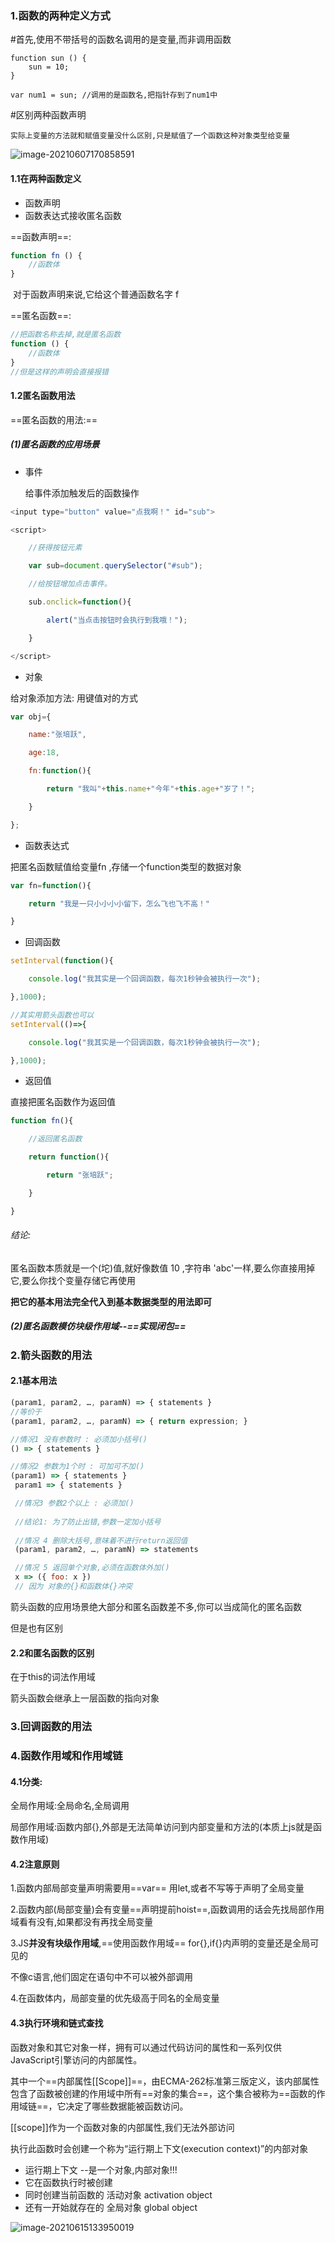 ### 1.函数的两种定义方式

#首先,使用不带括号的函数名调用的是变量,而非调用函数

```
function sun () {
	sun = 10;
}

var num1 = sun; //调用的是函数名,把指针存到了num1中
```

#区别两种函数声明

```
实际上变量的方法就和赋值变量没什么区别,只是赋值了一个函数这种对象类型给变量
```

![image-20210607170858591](C:\Users\inui\AppData\Roaming\Typora\typora-user-images\image-20210607170858591.png)



#### 1.1在两种函数定义

- 函数声明
- 函数表达式接收匿名函数

==函数声明==:

```javascript
function fn () {
	//函数体
}
```

​	对于函数声明来说,它给这个普通函数名字 f

==匿名函数==:

```javascript
//把函数名称去掉,就是匿名函数
function () {
	//函数体
}
//但是这样的声明会直接报错
```

#### 1.2匿名函数用法

==匿名函数的用法:==

##### (1)匿名函数的应用场景

- 事件

  给事件添加触发后的函数操作

```javascript
<input type="button" value="点我啊！" id="sub">

<script>

    //获得按钮元素

    var sub=document.querySelector("#sub");

    //给按钮增加点击事件。

    sub.onclick=function(){

        alert("当点击按钮时会执行到我哦！");

    }

</script>
```

- 对象

给对象添加方法: 用键值对的方式 

```javascript
var obj={

    name:"张培跃",

    age:18,

    fn:function(){

        return "我叫"+this.name+"今年"+this.age+"岁了！";

    }

};
```

- 函数表达式

把匿名函数赋值给变量fn ,存储一个function类型的数据对象

```javascript
var fn=function(){

    return "我是一只小小小小留下，怎么飞也飞不高！"

}
```

- 回调函数

```javascript
setInterval(function(){

    console.log("我其实是一个回调函数，每次1秒钟会被执行一次");

},1000);

//其实用箭头函数也可以
setInterval(()=>{

    console.log("我其实是一个回调函数，每次1秒钟会被执行一次");

},1000);
```

- 返回值

直接把匿名函数作为返回值

```javascript
function fn(){

    //返回匿名函数

    return function(){

        return "张培跃";

    }

}
```

###### 结论:

匿名函数本质就是一个(坨)值,就好像数值 10 ,字符串 'abc'一样,要么你直接用掉它,要么你找个变量存储它再使用

**把它的基本用法完全代入到基本数据类型的用法即可**

##### (2)匿名函数模仿块级作用域--==实现闭包==



### 2.箭头函数的用法

#### 2.1基本用法

```javascript
(param1, param2, …, paramN) => { statements }
//等价于
(param1, param2, …, paramN) => { return expression; }

//情况1 没有参数时 : 必须加小括号()
() => { statements }

//情况2 参数为1个时 : 可加可不加()
(param1) => { statements }
 param1 => { statements }

 //情况3 参数2个以上 : 必须加()
 
 //结论1: 为了防止出错,参数一定加小括号
 
 //情况 4 删除大括号,意味着不进行return返回值
 (param1, param2, …, paramN) => statements

 //情况 5 返回单个对象,必须在函数体外加()
 x => ({ foo: x })
 // 因为 对象的{}和函数体{}冲突
```

箭头函数的应用场景绝大部分和匿名函数差不多,你可以当成简化的匿名函数

但是也有区别

#### 2.2和匿名函数的区别

在于this的词法作用域

箭头函数会继承上一层函数的指向对象

### 3.回调函数的用法

### 4.函数作用域和作用域链

#### 4.1分类:

全局作用域:全局命名,全局调用

局部作用域:函数内部{},外部是无法简单访问到内部变量和方法的(本质上js就是函数作用域)



#### 4.2注意原则

1.函数内部局部变量声明需要用==var== 用let,或者不写等于声明了全局变量

2.函数内部(局部变量)会有变量==声明提前hoist==,函数调用的话会先找局部作用域看有没有,如果都没有再找全局变量

3.JS**并没有块级作用域**,==使用函数作用域== for{},if{}内声明的变量还是全局可见的

不像c语言,他们固定在语句中不可以被外部调用

4.在函数体内，局部变量的优先级高于同名的全局变量

#### 4.3执行环境和链式查找

函数对象和其它对象一样，拥有可以通过代码访问的属性和一系列仅供JavaScript引擎访问的内部属性。

其中一个==内部属性[[Scope]]==，由ECMA-262标准第三版定义，该内部属性包含了函数被创建的作用域中所有==对象的集合==，这个集合被称为==函数的作用域链==，它决定了哪些数据能被函数访问。

[[scope]]作为一个函数对象的内部属性,我们无法外部访问

执行此函数时会创建一个称为“运行期上下文(execution context)”的内部对象

- 运行期上下文 --是一个对象,内部对象!!! 
- 它在函数执行时被创建
- 同时创建当前函数的 活动对象 activation object
- 还有一开始就存在的 全局对象 global object

![image-20210615133950019](C:\Users\inui\AppData\Roaming\Typora\typora-user-images\image-20210615133950019.png)

